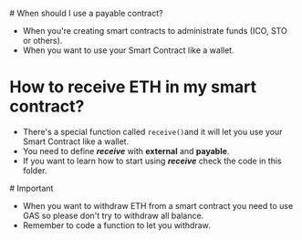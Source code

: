 # When should I use a payable contract?

- When you're creating smart contracts to administrate funds (ICO, STO or others).
- When you want to use your Smart Contract like a wallet.

# How to receive ETH in my smart contract?

- There's a special function called `receive()`and it will let you use your Smart Contract like a wallet.
- You need to define **_receive_** with **external** and **payable**.
- If you want to learn how to start using **_receive_** check the code in this folder.

# Important

- When you want to withdraw ETH from a smart contract you need to use GAS so please don't try to withdraw all balance.
- Remember to code a function to let you withdraw.
